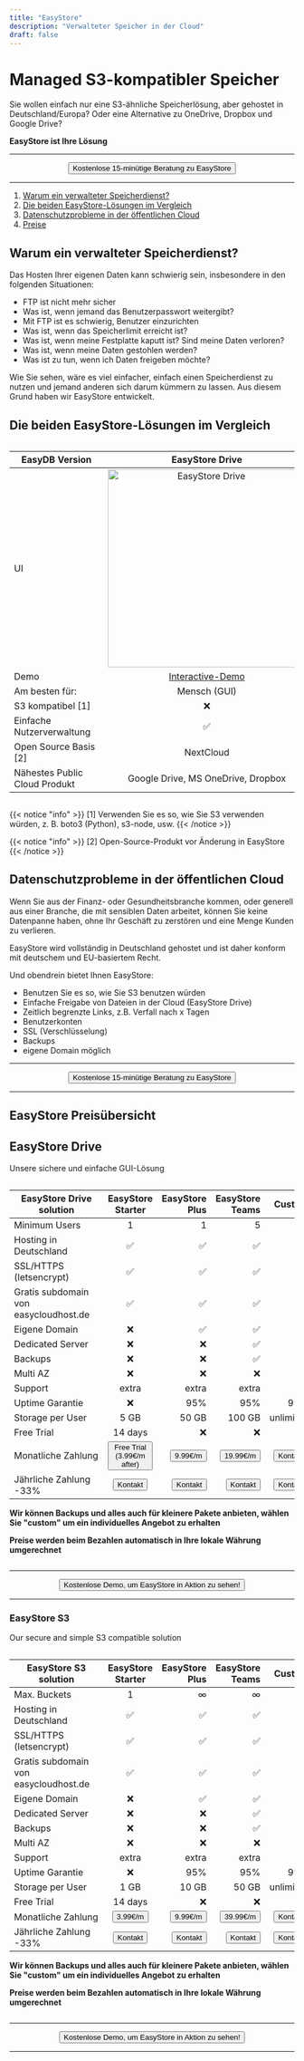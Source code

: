 ```yaml
---
title: "EasyStore"
description: "Verwalteter Speicher in der Cloud"
draft: false
---
```




<!-- <center>
    <video controls width="60%" poster="videos/EasyStore/EasyStore-thumbnail.png">
        <source src="videos/EasyStore/EasyStore.webm"
                type="video/webm">
        <source src="videos/EasyStore/EasyStore.mp4"
                type="video/mp4">
        Use a newer browser to see this video.
    </video>
</center> -->

# Managed S3-kompatibler Speicher

Sie wollen einfach nur eine S3-ähnliche Speicherlösung, aber gehostet in Deutschland/Europa? Oder eine Alternative zu OneDrive, Dropbox und Google Drive?

**EasyStore ist Ihre Lösung**

<hr>
<center>
    <a href="/contact" target="_blank"><button type="link" class="input-group-text btn btn-primary rounded">Kostenlose 15-minütige Beratung zu EasyStore</button></a>
</center>
<hr>

1. [Warum ein verwalteter Speicherdienst?](/de/easyservices/easystore/#warum-ein-verwalteter-speicherdienst)
2. [Die beiden EasyStore-Lösungen im Vergleich](/de/easyservices/easystore/#die-beiden-easystore-lösungen-im-vergleich)
3. [Datenschutzprobleme in der öffentlichen Cloud](/de/easyservices/easystore/#datenschutzprobleme-in-der-öffentlichen-cloud)
4. [Preise](/de/easyservices/easystore/#easystore-preisübersicht)

## Warum ein verwalteter Speicherdienst?

Das Hosten Ihrer eigenen Daten kann schwierig sein, insbesondere in den folgenden Situationen:

- FTP ist nicht mehr sicher
- Was ist, wenn jemand das Benutzerpasswort weitergibt?
- Mit FTP ist es schwierig, Benutzer einzurichten
- Was ist, wenn das Speicherlimit erreicht ist?
- Was ist, wenn meine Festplatte kaputt ist? Sind meine Daten verloren?
- Was ist, wenn meine Daten gestohlen werden?
- Was ist zu tun, wenn ich Daten freigeben möchte?

Wie Sie sehen, wäre es viel einfacher, einfach einen Speicherdienst zu nutzen und jemand anderen sich darum kümmern zu lassen. Aus diesem Grund haben wir EasyStore entwickelt.

## Die beiden EasyStore-Lösungen im Vergleich

<div style="overflow-x:auto;">


| <div style="width:150px">EasyDB Version</div>   | EasyStore Drive   | EasyStore S3    |
| ------------- |:-------------:| -----:|
| UI |  <img loading="lazy" style="width:350px" src="images/easyservices/easystore/easystore-drive.png" alt="EasyStore Drive"> |  <img loading="lazy" style="width:350px" src="images/easyservices/easystore/easystore-minio.png" alt="EasyStore S3"> |
| Demo | <a href="https://demo.owncloud.org/" target="_blank">Interactive-Demo</a> | <a href="https://play.minio.io:9443/" target="_blank">Interactive-Demo</a> |
| Am besten für: | Mensch (GUI) | Maschine/Code |
| S3 kompatibel [1] | &#x274C; | &#x2705; |
| Einfache Nutzerverwaltung | &#x2705; | &#x274C; |
| Open Source Basis [2] | NextCloud | MinIO |
| Nähestes Public Cloud Produkt | Google Drive, MS OneDrive, Dropbox | AWS S3, Google Cloud Storage |

</div>

{{< notice "info" >}}
  [1] Verwenden Sie es so, wie Sie S3 verwenden würden, z. B. boto3 (Python), s3-node, usw.
{{< /notice >}}

{{< notice "info" >}}
  [2] Open-Source-Produkt vor Änderung in EasyStore
{{< /notice >}}


## Datenschutzprobleme in der öffentlichen Cloud

Wenn Sie aus der Finanz- oder Gesundheitsbranche kommen, oder generell aus einer Branche, die mit sensiblen Daten arbeitet, können Sie keine Datenpanne haben, ohne Ihr Geschäft zu zerstören und eine Menge Kunden zu verlieren. 

EasyStore wird vollständig in Deutschland gehostet und ist daher konform mit deutschem und EU-basiertem Recht.

Und obendrein bietet Ihnen EasyStore:

- Benutzen Sie es so, wie Sie S3 benutzen würden
- Einfache Freigabe von Dateien in der Cloud (EasyStore Drive)
- Zeitlich begrenzte Links, z.B. Verfall nach x Tagen
- Benutzerkonten
- SSL (Verschlüsselung)
- Backups
- eigene Domain möglich

<hr>
<center>
    <a href="/contact" target="_blank"><button type="link" class="input-group-text btn btn-primary rounded">Kostenlose 15-minütige Beratung zu EasyStore</button></a>
</center>
<hr>

## EasyStore Preisübersicht

## EasyStore Drive 

Unsere sichere und einfache GUI-Lösung

<div style="overflow-x:auto;">

| <div style="width:150px">EasyStore Drive solution</div>   | EasyStore Starter | EasyStore Plus  | EasyStore Teams | Custom |
| ------------- |:-------------:| ------------:| -----:| -----:| 
| Minimum Users | 1 | 1 |  5 | 20 |
| Hosting in Deutschland | &#x2705; | &#x2705; | &#x2705; | &#x2705; | 
| SSL/HTTPS (letsencrypt) | &#x2705; |  &#x2705; |  &#x2705; | &#x2705; | 
| Gratis subdomain von easycloudhost.de | &#x2705; |  &#x2705; | &#x2705; | &#x2705; | 
| Eigene Domain | &#x274C; | &#x2705; | &#x2705; | &#x2705; |
| Dedicated Server |  &#x274C; | &#x274C; | &#x2705; | &#x2705; |
| Backups | &#x274C; | &#x274C; | &#x2705; | &#x2705; | 
| Multi AZ | &#x274C; | &#x274C; | &#x274C; | &#x2705; |
| Support | extra | extra | extra  | &#x2705; |
| Uptime Garantie |  &#x274C; | 95% | 95% | 99% |
| Storage per User | 5 GB | 50 GB | 100 GB | unlimited | 
| Free Trial | 14 days |  &#x274C; |  &#x274C; |  &#x274C; | 
| Monatliche Zahlung | <a href="https://buy.stripe.com/9AQ5mNaF6cNq9gcbJf" target="_blank"><button type="link" class="input-group-text btn btn-primary rounded">Free Trial (3.99€/m after)</button></a> | <a href="https://buy.stripe.com/6oEdTjdRieVy0JG4gO" target="_blank"><button type="link" class="input-group-text btn btn-primary rounded">9.99€/m</button></a> | <a href="https://buy.stripe.com/8wMdTjfZq7t64ZW8x5" target="_blank"><button type="link" class="input-group-text btn btn-primary rounded">19.99€/m</button></a> |  <a href="/contact" target="_blank"><button type="link" class="input-group-text btn btn-primary rounded">Kontakt</button></a> |
| Jährliche Zahlung -33% | <a href="/contact" target="_blank"><button type="link" class="input-group-text btn btn-secondary rounded">Kontakt</button></a> |<a href="/contact" target="_blank"><button type="link" class="input-group-text btn btn-secondary rounded">Kontakt</button></a> |<a href="/contact" target="_blank"><button type="link" class="input-group-text btn btn-secondary rounded">Kontakt</button></a> |<a href="/contact" target="_blank"><button type="link" class="input-group-text btn btn-secondary rounded">Kontakt</button></a> |
 
**Wir können Backups und alles auch für kleinere Pakete anbieten, wählen Sie "custom" um ein individuelles Angebot zu erhalten**

**Preise werden beim Bezahlen automatisch in Ihre lokale Währung umgerechnet**
</div>


<hr>
<center>
    <a href="/contact" target="_blank"><button type="link" class="input-group-text btn btn-primary rounded">Kostenlose Demo, um EasyStore in Aktion zu sehen!</button></a>
</center>
<hr>

### EasyStore S3

Our secure and simple S3 compatible solution

<div style="overflow-x:auto;">

| <div style="width:150px">EasyStore S3 solution</div>   | EasyStore Starter | EasyStore Plus  | EasyStore Teams | Custom |
| ------------- |:-------------:| ------------:| -----:| -----:| 
| Max. Buckets | 1 | &infin; |  &infin; | &infin; |
| Hosting in Deutschland | &#x2705; | &#x2705; | &#x2705; | &#x2705; | 
| SSL/HTTPS (letsencrypt) | &#x2705; |  &#x2705; |  &#x2705; | &#x2705; | 
| Gratis subdomain von easycloudhost.de | &#x2705; |  &#x2705; | &#x2705; | &#x2705; | 
| Eigene Domain | &#x274C; | &#x2705; | &#x2705; | &#x2705; |
| Dedicated Server |  &#x274C; | &#x274C; | &#x2705; | &#x2705; |
| Backups | &#x274C; | &#x274C; | &#x2705; | &#x2705; | 
| Multi AZ | &#x274C; | &#x274C; | &#x274C; | &#x2705; |
| Support | extra | extra | extra  | &#x2705; |
| Uptime Garantie |  &#x274C; | 95% | 95% | 99% |
| Storage per User | 1 GB | 10 GB | 50 GB | unlimited | 
| Free Trial | 14 days |  &#x274C; |  &#x274C; |  &#x274C; | 
| Monatliche Zahlung | <a href="https://buy.stripe.com/8wM7uV5kM6p2dws28I" target="_blank"><button type="link" class="input-group-text btn btn-primary rounded">3.99€/m</button></a> | <a href="https://buy.stripe.com/14k02taF66p2gIEcNn" target="_blank"><button type="link" class="input-group-text btn btn-primary rounded">9.99€/m</button></a> | <a href="https://buy.stripe.com/8wM02teVm3cQ0JG6p1" target="_blank"><button type="link" class="input-group-text btn btn-primary rounded">39.99€/m</button></a> |  <a href="/contact" target="_blank"><button type="link" class="input-group-text btn btn-primary rounded">Kontakt</button></a> |
| Jährliche Zahlung -33% | <a href="/contact" target="_blank"><button type="link" class="input-group-text btn btn-secondary rounded">Kontakt</button></a> |<a href="/contact" target="_blank"><button type="link" class="input-group-text btn btn-secondary rounded">Kontakt</button></a> |<a href="/contact" target="_blank"><button type="link" class="input-group-text btn btn-secondary rounded">Kontakt</button></a> |<a href="/contact" target="_blank"><button type="link" class="input-group-text btn btn-secondary rounded">Kontakt</button></a> |
 
**Wir können Backups und alles auch für kleinere Pakete anbieten, wählen Sie "custom" um ein individuelles Angebot zu erhalten**

**Preise werden beim Bezahlen automatisch in Ihre lokale Währung umgerechnet**
</div>

<hr>
<center>
    <a href="/contact" target="_blank"><button type="link" class="input-group-text btn btn-primary rounded">Kostenlose Demo, um EasyStore in Aktion zu sehen!</button></a>
</center>
<hr>